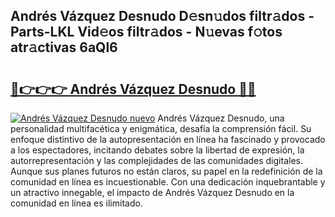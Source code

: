 ## Andrés Vázquez Desnudo D𝚎sn𝚞dos filtr𝚊dos - Parts-LKL Vid𝚎os filtr𝚊dos - N𝚞evas f𝚘tos atr𝚊ctivas 6aQl6

# <h2><a href="http://mbczyu.tromn.icu/?c=Andr%c3%a9s+V%c3%a1zquez+Desnudo">🔗👉👉👉 Andrés Vázquez Desnudo 🔗🔗</a></h2>

[![Andrés Vázquez Desnudo nuevo](https://i.imgur.com/pEAQMta.gif)](http://mbczyu.tromn.icu/?c=Andr%c3%a9s+V%c3%a1zquez+Desnudo)
Andrés Vázquez Desnudo, una personalidad multifacética y enigmática, desafía la comprensión fácil. Su enfoque distintivo de la autopresentación en línea ha fascinado y provocado a los espectadores, incitando debates sobre la libertad de expresión, la autorrepresentación y las complejidades de las comunidades digitales. Aunque sus planes futuros no están claros, su papel en la redefinición de la comunidad en línea es incuestionable. Con una dedicación inquebrantable y un atractivo innegable, el impacto de Andrés Vázquez Desnudo en la comunidad en línea es ilimitado.
